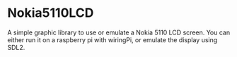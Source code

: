 # Nokia5110LCD

A simple graphic library to use or emulate a Nokia 5110 LCD screen.
You can either run it on a raspberry pi with wiringPi, or emulate the display using SDL2.

